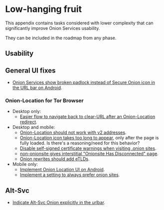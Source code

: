 # Low-hanging fruit

This appendix contains tasks considered with lower complexity that can
significantly improve Onion Services usability.

They can be included in the roadmap from any phase.

<!--[[_TOC_]]-->

## Usability

## General UI fixes

* [Onion Services show broken padlock instead of Secure Onion icon in the URL
  bar on Android](https://gitlab.torproject.org/tpo/applications/tor-browser/-/issues/41087).

### Onion-Location for Tor Browser

* Desktop only:
    * [Easier flow to navigate back to clear-URL after an Onion-Location redirect](https://gitlab.torproject.org/tpo/applications/tor-browser/-/issues/40031 "Easier flow to navigate back to clear-URL after an onion-location redirect, e.g. when onion is broken").
* Desktop and mobile:
    * [Onion-Location should not work with v2 addresses](https://gitlab.torproject.org/tpo/applications/tor-browser/-/issues/40491 "Don't auto-pick a v2 address when it's in Onion-Location header").
    * [Onion-Location icon takes too long to appear](https://gitlab.torproject.org/tpo/applications/tor-browser/-/issues/40100 "Tor Browser waits for the page to fully finish loading before showing Onion Location pill"), only after the page is fully loaded. Is there's a reasoning/need for this behavior?
    * [Disable self-signed certificate warnings when visiting .onion sites](https://gitlab.torproject.org/tpo/applications/tor-browser/-/issues/13410 "Disable self-signed certificate warnings when visiting .onion sites").
    * [non-onionsite gives interstitial "Onionsite Has Disconnected" page](https://gitlab.torproject.org/tpo/applications/tor-browser/-/issues/40434 "non-onionsite gives interstitial \"Onionsite Has Disconnected\" page").
    * [Onion rewrites should add eTLDs](https://gitlab.torproject.org/tpo/applications/tor-browser/-/issues/41022).
*   Mobile only:
    * [Implement Onion Location UI on Android](https://gitlab.torproject.org/tpo/applications/tor-browser/-/issues/41230 "Implement Onion Location UI on Android").
    * [Implement a setting to always prefer onion sites](https://gitlab.torproject.org/tpo/applications/tor-browser/-/issues/41394 "Implement a setting to always prefer onion sites").

## Alt-Svc

* [Indicate Alt-Svc Onion explicitly in the urlbar](https://gitlab.torproject.org/tpo/applications/tor-browser/-/issues/40587 "Indicate alt-svc onion explicitly in the urlbar").
